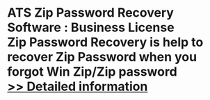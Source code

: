 # ATS Zip Password Recovery Software : Business License<br />Zip Password Recovery is help to recover Zip Password when you forgot Win Zip/Zip password<br />[>> Detailed information](https://secure.shareit.com/shareit/product.html?productid=300778934&affiliateid=200057808)